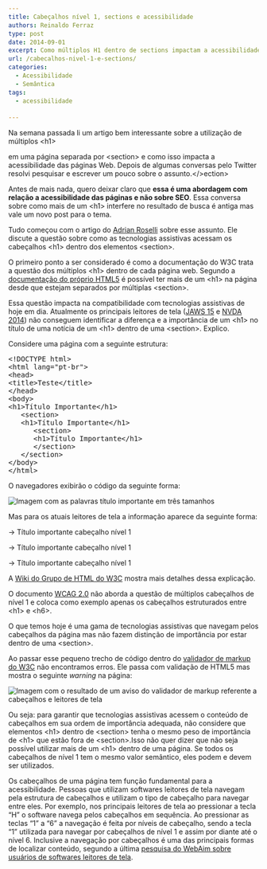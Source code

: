 ```yaml
---
title: Cabeçalhos nível 1, sections e acessibilidade
authors: Reinaldo Ferraz
type: post
date: 2014-09-01
excerpt: Como múltiplos H1 dentro de sections impactam a acessibilidade da sua página
url: /cabecalhos-nivel-1-e-sections/
categories:
  - Acessibilidade
  - Semântica
tags:
  - acessibilidade

---
```

Na semana passada li um artigo bem interessante sobre a utilização de múltiplos &lt;h1&gt;
  
em uma página separada por &lt;section&gt; e como isso impacta a acessibilidade das páginas Web. Depois de algumas conversas pelo Twitter resolvi pesquisar e escrever um pouco sobre o assunto.&lt;/&gt;ection> 

Antes de mais nada, quero deixar claro que **essa é uma abordagem com relação a acessibilidade das páginas e não sobre SEO**. Essa conversa sobre como mais de um &lt;h1&gt; interfere no resultado de busca é antiga mas vale um novo post para o tema.

Tudo começou com o artigo do [Adrian Roselli][1] sobre esse assunto. Ele discute a questão sobre como as tecnologias assistivas acessam os cabeçalhos &lt;h1&gt; dentro dos elementos &lt;section&gt;. 

O primeiro ponto a ser considerado é como a documentação do W3C trata a questão dos múltiplos &lt;h1&gt; dentro de cada página web. Segundo a [documentação do próprio HTML5][2] é possível ter mais de um &lt;h1&gt; na página desde que estejam separados por múltiplas &lt;section&gt;.

Essa questão impacta na compatibilidade com tecnologias assistivas de hoje em dia. Atualmente os principais leitores de tela ([JAWS 15][3] e [NVDA 2014][4]) não conseguem identificar a diferença e a importância de um &lt;h1&gt; no título de uma notícia de um &lt;h1&gt; dentro de uma &lt;section&gt;. Explico.

Considere uma página com a seguinte estrutura:

<pre>&lt;!DOCTYPE html&gt;
&lt;html lang="pt-br"&gt;
&lt;head&gt;
&lt;title&gt;Teste&lt;/title&gt;
&lt;/head&gt;
&lt;body&gt;
&lt;h1&gt;Título Importante&lt;/h1&gt;
   &lt;section&gt;
   &lt;h1&gt;Título Importante&lt;/h1&gt;
      &lt;section&gt;
      &lt;h1&gt;Título Importante&lt;/h1&gt;
      &lt;/section&gt;
   &lt;/section&gt;
&lt;/body&gt;
&lt;/html&gt;
</pre>

O navegadores exibirão o código da seguinte forma:

<img src="https://raw.githubusercontent.com/diegoeis/tableless-static-images/master/2014/09/teste-titulos1.png" alt="Imagem com as palavras título importante em três tamanhos" width="265" height="141" class="aligncenter size-full wp-image-44187" srcset="uploads/2014/09/teste-titulos1.png 265w, uploads/2014/09/teste-titulos1-261x139.png 261w" sizes="(max-width: 265px) 100vw, 265px" />

Mas para os atuais leitores de tela a informação aparece da seguinte forma:

→ Título importante cabeçalho nível 1
  
→ Título importante cabeçalho nível 1
  
→ Título importante cabeçalho nível 1

A [Wiki do Grupo de HTML do W3C][5] mostra mais detalhes dessa explicação.

O documento [WCAG 2.0][6] não aborda a questão de múltiplos cabeçalhos de nível 1 e coloca como exemplo apenas os cabeçalhos estruturados entre &lt;h1&gt; e &lt;h6&gt;.

O que temos hoje é uma gama de tecnologias assistivas que navegam pelos cabeçalhos da página mas não fazem distinção de importância por estar dentro de uma &lt;section&gt;.

Ao passar esse pequeno trecho de código dentro do [validador de markup do W3C][7] não encontramos erros. Ele passa com validação de HTML5 mas mostra o seguinte _warning_ na página:

<img src="https://raw.githubusercontent.com/diegoeis/tableless-static-images/master/2014/09/validator-01.png" alt="Imagem com o resultado de um aviso do validador de markup referente a  cabeçalhos e leitores de tela" width="835" height="219" class="aligncenter size-full wp-image-44197" srcset="uploads/2014/09/validator-01.png 835w, uploads/2014/09/validator-01-265x69.png 265w, uploads/2014/09/validator-01-400x104.png 400w" sizes="(max-width: 835px) 100vw, 835px" />

Ou seja: para garantir que tecnologias assistivas acessem o conteúdo de cabeçalhos em sua ordem de importância adequada, não considere que elementos &lt;h1&gt; dentro de &lt;section&gt; tenha o mesmo peso de importância de &lt;h1&gt; que estão fora de &lt;section&gt;.Isso não quer dizer que não seja possível utilizar mais de um &lt;h1&gt; dentro de uma página. Se todos os cabeçalhos de nível 1 tem o mesmo valor semântico, eles podem e devem ser utilizados.

Os cabeçalhos de uma página tem função fundamental para a acessibilidade. Pessoas que utilizam softwares leitores de tela navegam pela estrutura de cabeçalhos e utilizam o tipo de cabeçalho para navegar entre eles. Por exemplo, nos principais leitores de tela ao pressionar a tecla &#8220;H&#8221; o software navega pelos cabeçalhos em sequência. Ao pressionar as teclas &#8220;1&#8221; a &#8220;6&#8221; a navegação é feita por níveis de cabeçalho, sendo a tecla &#8220;1&#8221; utilizada para navegar por cabeçalhos de nível 1 e assim por diante até o nível 6. Inclusive a navegação por cabeçalhos é uma das principais formas de localizar conteúdo, segundo a última [pesquisa do WebAim sobre usuários de softwares leitores de tela][8].

 [1]: http://blog.adrianroselli.com/2013/12/the-truth-about-truth-about-multiple-h1.html
 [2]: http://www.w3.org/TR/html5/sections.html#the-h1,-h2,-h3,-h4,-h5,-and-h6-elements
 [3]: http://www.freedomscientific.com/Downloads/ProductDemos/#JAWS
 [4]: http://www.nvaccess.org/download/
 [5]: https://www.w3.org/wiki/HTML/Usage/Headings/h1only
 [6]: http://www.w3.org/TR/2014/NOTE-WCAG20-TECHS-20140408/H42
 [7]: http://validator.w3.org/
 [8]: http://webaim.org/projects/screenreadersurvey5/#finding